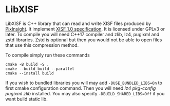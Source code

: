 LibXISF
=========

LibXISF is C++ library that can read and write XISF files produced by [PixInsight](https://pixinsight.com/).
It implement [XISF 1.0 specification](https://pixinsight.com/doc/docs/XISF-1.0-spec/XISF-1.0-spec.html).
It is licensed under GPLv3 or later. To compile you will need C++17 compiler and zlib, lz4, pugixml and zstd libraries.
Zstd is optional but then you would not be able to open files that use this compression method.

To compile simply run these commands
```
cmake -B build -S .
cmake --build build --parallel
cmake --install build
```

If you wish to bundled libraries you will may add `-DUSE_BUNDLED_LIBS=On` to first cmake configuration command. 
Then you will need *lz4 pkg-config pugixml zlib* installed. You may also specify `-DBUILD_SHARED_LIBS=Off` 
if you want build static lib.
